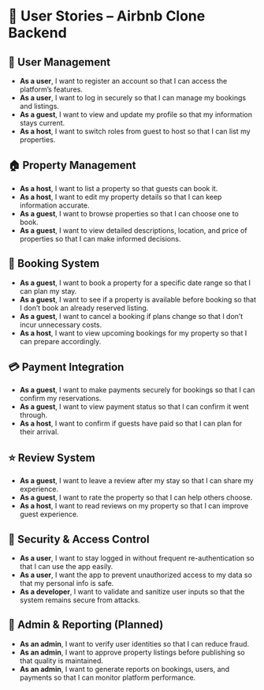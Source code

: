 # 📝 User Stories – Airbnb Clone Backend

## 👤 User Management

- **As a user**, I want to register an account so that I can access the platform’s features.
- **As a user**, I want to log in securely so that I can manage my bookings and listings.
- **As a guest**, I want to view and update my profile so that my information stays current.
- **As a host**, I want to switch roles from guest to host so that I can list my properties.

## 🏠 Property Management

- **As a host**, I want to list a property so that guests can book it.
- **As a host**, I want to edit my property details so that I can keep information accurate.
- **As a guest**, I want to browse properties so that I can choose one to book.
- **As a guest**, I want to view detailed descriptions, location, and price of properties so that I can make informed decisions.

## 📅 Booking System

- **As a guest**, I want to book a property for a specific date range so that I can plan my stay.
- **As a guest**, I want to see if a property is available before booking so that I don’t book an already reserved listing.
- **As a guest**, I want to cancel a booking if plans change so that I don’t incur unnecessary costs.
- **As a host**, I want to view upcoming bookings for my property so that I can prepare accordingly.

## 💳 Payment Integration

- **As a guest**, I want to make payments securely for bookings so that I can confirm my reservations.
- **As a guest**, I want to view payment status so that I can confirm it went through.
- **As a host**, I want to confirm if guests have paid so that I can plan for their arrival.

## ⭐ Review System

- **As a guest**, I want to leave a review after my stay so that I can share my experience.
- **As a guest**, I want to rate the property so that I can help others choose.
- **As a host**, I want to read reviews on my property so that I can improve guest experience.

## 🔐 Security & Access Control

- **As a user**, I want to stay logged in without frequent re-authentication so that I can use the app easily.
- **As a user**, I want the app to prevent unauthorized access to my data so that my personal info is safe.
- **As a developer**, I want to validate and sanitize user inputs so that the system remains secure from attacks.

## 🧾 Admin & Reporting (Planned)

- **As an admin**, I want to verify user identities so that I can reduce fraud.
- **As an admin**, I want to approve property listings before publishing so that quality is maintained.
- **As an admin**, I want to generate reports on bookings, users, and payments so that I can monitor platform performance.
